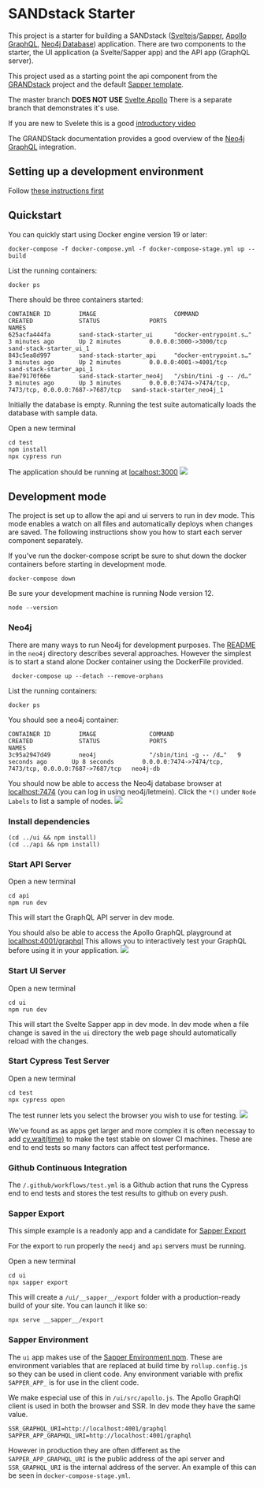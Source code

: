 # SANDstack Starter

This project is a starter for building a SANDstack ([Sveltejs](https://svelte.dev/)/[Sapper](https://sapper.svelte.dev/), [Apollo GraphQL](https://www.apollographql.com/), [Neo4j Database](https://neo4j.com/neo4j-graph-database/)) application. There are two components to the starter, the UI application (a Svelte/Sapper app) and the API app (GraphQL server).

This project used as a starting point the api component from the [GRANDstack](https://grandstack.io) project and the default [Sapper template](https://github.com/sveltejs/sapper-template).

The master branch **DOES NOT USE** [Svelte Apollo](https://github.com/timhall/svelte-apollo) There is a separate branch that demonstrates it's use.

If you are new to Svelete this is a good [introductory video](https://youtu.be/AdNJ3fydeao)

The GRANDStack documentation provides a good overview of the [Neo4j GraphQL](https://grandstack.io/docs/neo4j-graphql-overview.html) integration.

## Setting up a development environment

Follow [these instructions first](./README-DEV.md)

## Quickstart

You can quickly start using Docker engine version 19 or later:

```
docker-compose -f docker-compose.yml -f docker-compose-stage.yml up --build
```

List the running containers:

```
docker ps
```

There should be three containers started:

```
CONTAINER ID        IMAGE                      COMMAND                  CREATED             STATUS              PORTS                                                      NAMES
625acfa444fa        sand-stack-starter_ui      "docker-entrypoint.s…"   3 minutes ago       Up 2 minutes        0.0.0.0:3000->3000/tcp                                     sand-stack-starter_ui_1
843c5ea8d997        sand-stack-starter_api     "docker-entrypoint.s…"   3 minutes ago       Up 2 minutes        0.0.0.0:4001->4001/tcp                                     sand-stack-starter_api_1
8ae79170f66e        sand-stack-starter_neo4j   "/sbin/tini -g -- /d…"   3 minutes ago       Up 3 minutes        0.0.0.0:7474->7474/tcp, 7473/tcp, 0.0.0.0:7687->7687/tcp   sand-stack-starter_neo4j_1
```

Initially the database is empty. Running the test suite automatically loads the database with sample data.

Open a new terminal

```
cd test
npm install
npx cypress run
```

The application should be running at [localhost:3000](http://localhost:3000)
![](img/app-browser.jpg)

## Development mode

The project is set up to allow the api and ui servers to run in dev mode. This mode enables a watch on all files and automatically deploys when changes are saved. The following instructions show you how to start each server component separately.

If you've run the docker-compose script be sure to shut down the docker containers before starting in development mode.

```
docker-compose down
```

Be sure your development machine is running Node version 12.

```
node --version
```

### Neo4j

There are many ways to run Neo4j for development purposes. The [README](neo4j/README.md) in the `neo4j` directory describes several approaches. However the simplest is to start a stand alone Docker container using the DockerFile provided.

```
 docker-compose up --detach --remove-orphans
```

List the running containers:

```
docker ps
```

You should see a neo4j container:

```
CONTAINER ID        IMAGE               COMMAND                  CREATED             STATUS              PORTS                                                      NAMES
3c95a2947d49        neo4j               "/sbin/tini -g -- /d…"   9 seconds ago       Up 8 seconds        0.0.0.0:7474->7474/tcp, 7473/tcp, 0.0.0.0:7687->7687/tcp   neo4j-db
```

You should now be able to access the Neo4j database browser at [localhost:7474](http://localhost:7474) (you can log in using neo4j/letmein). Click the `*()` under `Node Labels` to list a sample of nodes.
![](img/neo4j-browser.jpg)

### Install dependencies

```
(cd ../ui && npm install)
(cd ../api && npm install)
```

### Start API Server

Open a new terminal

```
cd api
npm run dev
```

This will start the GraphQL API server in dev mode.

You should also be able to access the Apollo GraphQL playground at [localhost:4001/graphql](http://localhost:4001/graphql) This allows you to interactively test your GraphQL before using it in your application.
![](img/graphql-browser.jpg)

### Start UI Server

Open a new terminal

```
cd ui
npm run dev
```

This will start the Svelte Sapper app in dev mode. In dev mode when a file change is saved in the `ui` directory the web page should automatically reload with the changes.

### Start Cypress Test Server

Open a new terminal

```
cd test
npx cypress open
```

The test runner lets you select the browser you wish to use for testing.
![](img/cypress-test-runner.jpg)

We've found as as apps get larger and more complex it is often necessay to add [cy.wait(time)](https://docs.cypress.io/api/commands/wait.html#Syntax) to make the test stable on slower CI machines. These are end to end tests so many factors can affect test performance.

### Github Continuous Integration

The `/.github/workflows/test.yml` is a Github action that runs the Cypress end to end tests and stores the test results to github on every push.

### Sapper Export

This simple example is a readonly app and a candidate for [Sapper Export](https://sapper.svelte.dev/docs#Exporting)

For the export to run properly the `neo4j` and `api` servers must be running.

Open a new terminal

```
cd ui
npx sapper export
```

This will create a `/ui/__sapper__/export` folder with a production-ready build of your site. You can launch it like so:

```
npx serve __sapper__/export
```

### Sapper Environment

The `ui` app makes use of the [Sapper Environment npm](https://www.npmjs.com/package/sapper-environment). These are environment variables that are replaced at build time by `rollup.config.js` so they can be used in client code. Any environment variable with prefix `SAPPER_APP_` is for use in the client code.

We make especial use of this in `/ui/src/apollo.js`. The Apollo GraphQl client is used in both the browser and SSR. In dev mode they have the same value.

```
SSR_GRAPHQL_URI=http://localhost:4001/graphql
SAPPER_APP_GRAPHQL_URI=http://localhost:4001/graphql
```

However in production they are often different as the `SAPPER_APP_GRAPHQL_URI` is the public address of the api server and `SSR_GRAPHQL_URI` is the internal address of the server. An example of this can be seen in `docker-compose-stage.yml`.

